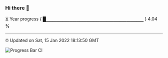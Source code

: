 ### Hi there 👋

⏳ Year progress { █▁▁▁▁▁▁▁▁▁▁▁▁▁▁▁▁▁▁▁▁▁▁▁▁▁▁▁▁▁ } 4.04 %

---

⏰ Updated on Sat, 15 Jan 2022 18:13:50 GMT

![Progress Bar CI](https://github.com/liununu/liununu/workflows/Progress%20Bar%20CI/badge.svg)
